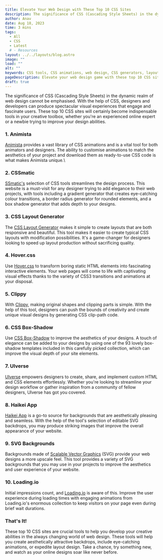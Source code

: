 ```yaml
---
title: Elevate Your Web Design with These Top 10 CSS Sites
description: The significance of CSS (Cascading Style Sheets) in the dynamic realm of web design cannot be emphasised. With the help of CSS...
author: Anav
date: Aug 18, 2023
time: 3 mins
tags:
  - All
  - CSS
  - Latest
  # - Resources
layout: ../../layouts/blog.astro
image: ""
load: ""
alt: ""
keywords: CSS tools, CSS animations, web design, CSS generators, layout design, interactive elements, box shadows, custom elements, SVG backgrounds, loading animations, web development resources.
pageDescription: Elevate your web design game with these top 10 CSS sites! Explore a treasure trove of resources including customizable animations, and more!
draft: true
---
```


The significance of CSS (Cascading Style Sheets) in the dynamic realm of web design cannot be emphasised. With the help of CSS, designers and developers can produce spectacular visual experiences that engage and fascinate users. These top 10 CSS sites will certainly become indispensable tools in your creative toolbox, whether you're an experienced online expert or a newbie trying to improve your design abilities.

### 1. Animista

[Animista](https://animista.net/) provides a vast library of CSS animations and is a vital tool for both animators and designers. The ability to customise animations to match the aesthetics of your project and download them as ready-to-use CSS code is what makes Animista unique.\

### 2. CSSmatic

[SSmatic's](https://www.cssmatic.com/) selection of CSS tools streamlines the design process. This website is a must-visit for any designer trying to add elegance to their web projects, with tools including a gradient generator that creates eye-catching colour transitions, a border radius generator for rounded elements, and a box shadow generator that adds depth to your designs.

### 3. CSS Layout Generator

The [CSS Layout Generator](https://layout.bradwoods.io/) makes it simple to create layouts that are both responsive and beautiful. This tool makes it easier to create typical CSS layouts with modification possibilities. It's a game-changer for designers looking to speed up layout production without sacrificing quality.

### 4. Hover.css

Use [Hover.css](https://ianlunn.github.io/Hover/) to transform boring static HTML elements into fascinating interactive elements. Your web pages will come to life with captivating visual effects thanks to the variety of CSS3 transitions and animations at your disposal.

### 5. Clippy

With [Clippy](https://bennettfeely.com/clippy/), making original shapes and clipping parts is simple. With the help of this tool, designers can push the bounds of creativity and create unique visual designs by generating CSS clip-path code.

### 6. CSS Box-Shadow

Use [CSS Box-Shadow](https://getcssscan.com/css-box-shadow-examples) to improve the aesthetics of your designs. A touch of elegance can be added to your designs by using one of the 93 lovely box-shadow templates included in this carefully picked collection, which can improve the visual depth of your site elements.

### 7. UIverse

[UIverse](https://uiverse.io/) empowers designers to create, share, and implement custom HTML and CSS elements effortlessly. Whether you're looking to streamline your design workflow or gather inspiration from a community of fellow designers, UIverse has got you covered.

### 8. Haikei App        

[Haikei App](https://app.haikei.app/) is a go-to source for backgrounds that are aesthetically pleasing and seamless. With the help of the tool's selection of editable SVG backdrops, you may produce striking images that improve the overall appearance of your website.

### 9. SVG Backgrounds

Backgrounds made of [Scalable Vector Graphics](https://www.svgbackgrounds.com/) (SVG) provide your web designs a more upscale feel. This tool provides a variety of SVG backgrounds that you may use in your projects to improve the aesthetics and user experience of your website.

### 10. Loading.io

Initial impressions count, and [Loading.io](https://loading.io/css/) is aware of this. Improve the user experience during loading times with engaging animations from Loading.io's enormous collection to keep visitors on your page even during brief wait durations.

### That's It!

These top 10 CSS sites are crucial tools to help you develop your creative abilities in the always changing world of web design. These tools will help you create aesthetically attractive backdrops, include eye-catching animations, or expedite layout design. Take a chance, try something new, and watch as your online designs soar like never before.